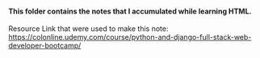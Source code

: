 <h4>This folder contains the notes that I accumulated while learning HTML.</h4>


Resource Link that were used to make this note:
https://colonline.udemy.com/course/python-and-django-full-stack-web-developer-bootcamp/
